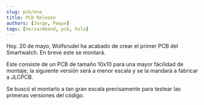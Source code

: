 ```yaml
---
slug: pcb/one
title: PCB Release
authors: [Jorge, Peque]
tags: [herzarmband, pcb, hola]
---
```


Hoy. 20 de mayo, Wolfsrudel ha acabado de crear el primer PCB del Smartwatch. En breve este se montará.

Este consiste de un PCB de tamaño 10x10 para una mayor fácilidad de montaje; la siguiente versión será a menor escala y se la mandará a fabricar a JLCPCB.

Se buscó el montarlo a tan gran escala precisamente para testear las primeras versiones del código.



